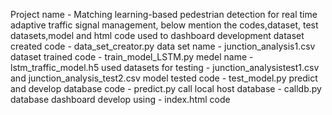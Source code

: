 Project name - Matching learning-based pedestrian detection for real time adaptive traffic signal management, below mention the codes,dataset, test datasets,model and html code used to dashboard development
dataset created code - data_set_creator.py
data set name - junction_analysis1.csv
dataset trained code - train_model_LSTM.py
medel name - lstm_traffic_model.h5
used datasets for testing - junction_analysistest1.csv and junction_analysis_test2.csv
model tested code - test_model.py
predict and develop database code - predict.py
call local host database - calldb.py
database dashboard develop using - index.html code
